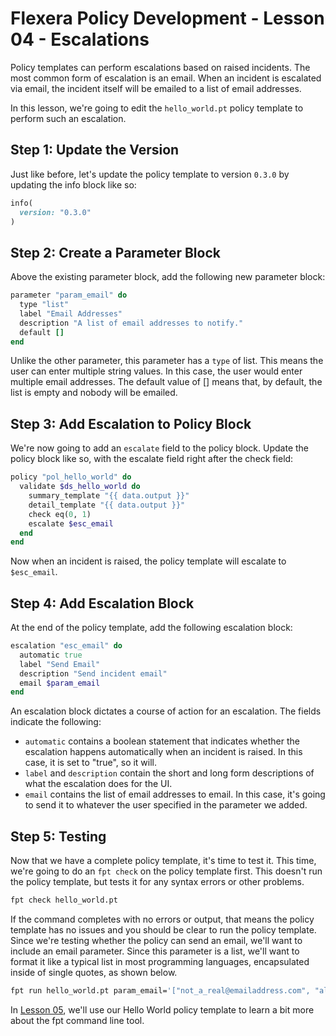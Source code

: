 # Flexera Policy Development - Lesson 04 - Escalations

Policy templates can perform escalations based on raised incidents. The most common form of escalation is an email. When an incident is escalated via email, the incident itself will be emailed to a list of email addresses.

In this lesson, we're going to edit the `hello_world.pt` policy template to perform such an escalation.

## Step 1: Update the Version

Just like before, let's update the policy template to version `0.3.0` by updating the info block like so:

```ruby
info(
  version: "0.3.0"
)
```

## Step 2: Create a Parameter Block

Above the existing parameter block, add the following new parameter block:

```ruby
parameter "param_email" do
  type "list"
  label "Email Addresses"
  description "A list of email addresses to notify."
  default []
end
```

Unlike the other parameter, this parameter has a `type` of list. This means the user can enter multiple string values. In this case, the user would enter multiple email addresses. The default value of [] means that, by default, the list is empty and nobody will be emailed.

## Step 3: Add Escalation to Policy Block

We're now going to add an `escalate` field to the policy block. Update the policy block like so, with the escalate field right after the check field:

```ruby
policy "pol_hello_world" do
  validate $ds_hello_world do
    summary_template "{{ data.output }}"
    detail_template "{{ data.output }}"
    check eq(0, 1)
    escalate $esc_email
  end
end
```

Now when an incident is raised, the policy template will escalate to `$esc_email`.

## Step 4: Add Escalation Block

At the end of the policy template, add the following escalation block:

```ruby
escalation "esc_email" do
  automatic true
  label "Send Email"
  description "Send incident email"
  email $param_email
end
```

An escalation block dictates a course of action for an escalation. The fields indicate the following:

* `automatic` contains a boolean statement that indicates whether the escalation happens automatically when an incident is raised. In this case, it is set to "true", so it will.
* `label` and `description` contain the short and long form descriptions of what the escalation does for the UI.
* `email` contains the list of email addresses to email. In this case, it's going to send it to whatever the user specified in the parameter we added.

## Step 5: Testing

Now that we have a complete policy template, it's time to test it. This time, we're going to do an `fpt check` on the policy template first. This doesn't run the policy template, but tests it for any syntax errors or other problems.

```bash
fpt check hello_world.pt
```

If the command completes with no errors or output, that means the policy template has no issues and you should be clear to run the policy template. Since we're testing whether the policy can send an email, we'll want to include an email parameter. Since this parameter is a list, we'll want to format it like a typical list in most programming languages, encapsulated inside of single quotes, as shown below.

```bash
fpt run hello_world.pt param_email='["not_a_real@emailaddress.com", "also_not_real@emailaddress.com"]'
```

In [Lesson 05](https://github.com/flexera-public/policy_engine_training/blob/main/05_fpt), we'll use our Hello World policy template to learn a bit more about the fpt command line tool.
